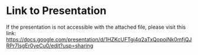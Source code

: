# Link to Presentation
If the presentation is not accessible with the attached file, please visit this link:
https://docs.google.com/presentation/d/1HZKcUFTgi4q2aTxQopoiNk0mfjQJRPr7IsgEr0yeCu0/edit?usp=sharing